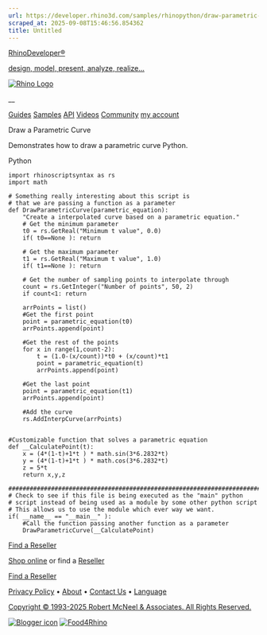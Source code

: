 ```yaml
---
url: https://developer.rhino3d.com/samples/rhinopython/draw-parametric-curve/
scraped_at: 2025-09-08T15:46:56.854362
title: Untitled
---
```


[RhinoDeveloper®](/)

[design, model, present, analyze, realize...](/)

[![Rhino Logo](https://developer.rhino3d.com/images/rhinodevlogo.png)](/)

__

[Guides](https://developer.rhino3d.com/guides)
[Samples](https://developer.rhino3d.com/samples)
[API](https://developer.rhino3d.com/api)
[Videos](https://developer.rhino3d.com/videos)
[Community](https://discourse.mcneel.com/c/rhino-developer) [my account
](https://www.rhino3d.com/my-account/ "Manage your account, licenses, and
teams")

Draw a Parametric Curve

Demonstrates how to draw a parametric curve Python.

Python

    
    
    import rhinoscriptsyntax as rs
    import math
    
    # Something really interesting about this script is
    # that we are passing a function as a parameter
    def DrawParametricCurve(parametric_equation):
        "Create a interpolated curve based on a parametric equation."
        # Get the minimum parameter
        t0 = rs.GetReal("Minimum t value", 0.0)
        if( t0==None ): return
        
        # Get the maximum parameter
        t1 = rs.GetReal("Maximum t value", 1.0)
        if( t1==None ): return
    
        # Get the number of sampling points to interpolate through
        count = rs.GetInteger("Number of points", 50, 2)
        if count<1: return
    
        arrPoints = list()
        #Get the first point
        point = parametric_equation(t0)
        arrPoints.append(point)
    
        #Get the rest of the points
        for x in range(1,count-2):
            t = (1.0-(x/count))*t0 + (x/count)*t1
            point = parametric_equation(t)
            arrPoints.append(point)
      
        #Get the last point
        point = parametric_equation(t1)
        arrPoints.append(point)
        
        #Add the curve
        rs.AddInterpCurve(arrPoints)
    
    
    #Customizable function that solves a parametric equation
    def __CalculatePoint(t):
        x = (4*(1-t)+1*t ) * math.sin(3*6.2832*t)
        y = (4*(1-t)+1*t ) * math.cos(3*6.2832*t)
        z = 5*t
        return x,y,z
    
    ##########################################################################
    # Check to see if this file is being executed as the "main" python
    # script instead of being used as a module by some other python script
    # This allows us to use the module which ever way we want.
    if( __name__ == "__main__" ):
        #Call the function passing another function as a parameter
        DrawParametricCurve(__CalculatePoint)
    

[Find a Reseller](https://www.rhino3d.com/sales)

[Shop online](https://www.rhino3d.com/store) or find a
[Reseller](https://www.rhino3d.com/sales)

[Find a Reseller](https://www.rhino3d.com/sales)

[Privacy Policy](https://www.rhino3d.com/privacy) •
[About](https://www.rhino3d.com/mcneel/about) • [Contact
Us](https://www.rhino3d.com/mcneel/contact) • [
Language](https://www.rhino3d.com/language "Change to a different region or
language")

[Copyright © 1993-2025 Robert McNeel & Associates. All Rights
Reserved.](https://www.rhino3d.com/mcneel/about)

[](https://www.facebook.com/McNeelRhinoceros/)
[](https://twitter.com/bobmcneel) [](https://www.linkedin.com/groups/75313/)
[](https://www.youtube.com/user/RhinoGuide/videos) [](https://vimeo.com/rhino)
[![Blogger
icon](https://developer.rhino3d.com/images/blogger.svg)](http://blog.rhino3d.com/)
[![Food4Rhino](https://developer.rhino3d.com/images/f4r_icon_01.svg)](https://www.food4rhino.com)

